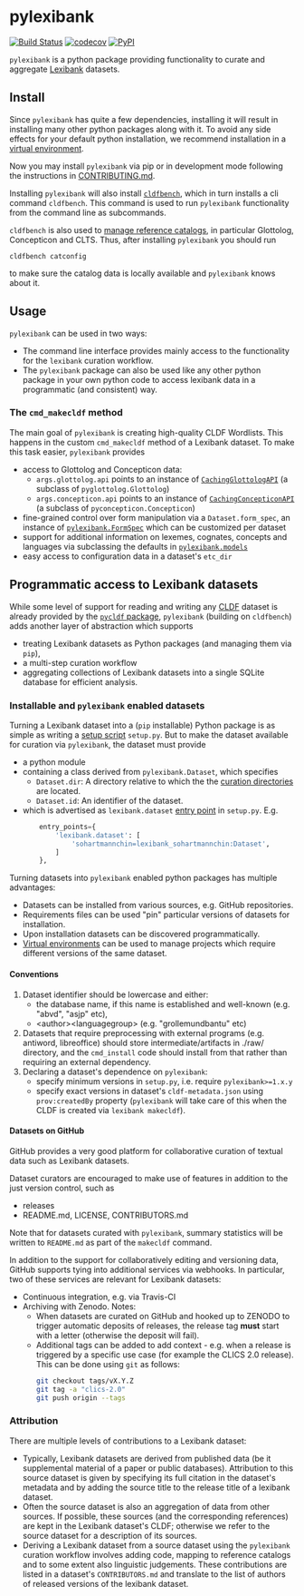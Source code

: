 # pylexibank

[![Build Status](https://travis-ci.org/lexibank/pylexibank.png)](https://travis-ci.org/lexibank/pylexibank)
[![codecov](https://codecov.io/gh/lexibank/pylexibank/branch/master/graph/badge.svg)](https://codecov.io/gh/lexibank/pylexibank)
[![PyPI](https://img.shields.io/pypi/v/pylexibank.svg)](https://pypi.org/project/pylexibank)

`pylexibank` is a python package providing functionality to curate and aggregate
[Lexibank](https://github.com/lexibank/lexibank) datasets.


## Install

Since `pylexibank` has quite a few dependencies, installing it will result in installing
many other python packages along with it. To avoid any side effects for your default
python installation, we recommend installation in a
[virtual environment](https://virtualenv.pypa.io/en/stable/).

Now you may install `pylexibank` via pip or in development mode following the instructions
in [CONTRIBUTING.md](CONTRIBUTING.md).

Installing `pylexibank` will also install [`cldfbench`](https://github.com/cldf/cldfbench), which in turn installs a cli command `cldfbench`. This command is used
to run `pylexibank` functionality from the command line as subcommands.

`cldfbench` is also used to [manage reference catalogs](https://github.com/cldf/cldfbench/#catalogs), in particular Glottolog,
Concepticon and CLTS. Thus, after installing `pylexibank` you should run
```shell script
cldfbench catconfig
```
to make sure the catalog data is locally available and `pylexibank` knows about it.


## Usage

`pylexibank` can be used in two ways:
- The command line interface provides mainly access to the functionality for the `lexibank`
  curation workflow.
- The `pylexibank` package can also be used like any other python package in your own
  python code to access lexibank data in a programmatic (and consistent) way.


### The `cmd_makecldf` method

The main goal of `pylexibank` is creating high-quality CLDF Wordlists. This
happens in the custom `cmd_makecldf` method of a Lexibank dataset. To make this task
easier, `pylexibank` provides
- access to Glottolog and Concepticon data:
  - `args.glottolog.api` points to an instance of [`CachingGlottologAPI`](https://github.com/cldf/cldfbench/blob/f373855e3b9cde029578e77c26136f0df26a82fa/src/cldfbench/catalogs.py#L10-L40) (a subclass of `pyglottolog.Glottolog`)
  - `args.concepticon.api` points to an instance of [`CachingConcepticonAPI`](https://github.com/cldf/cldfbench/blob/f373855e3b9cde029578e77c26136f0df26a82fa/src/cldfbench/catalogs.py#L48-L51) (a subclass of `pyconcepticon.Concepticon`)
- fine-grained control over form manipulation via a `Dataset.form_spec`, an instance
  of [`pylexibank.FormSpec`](src/pylexibank/forms.py) which can be customized per
  dataset
- support for additional information on lexemes, cognates, concepts and languages via
  subclassing the defaults in [`pylexibank.models`](src/pylexibank/models.py)
- easy access to configuration data in a dataset's `etc_dir`


## Programmatic access to Lexibank datasets

While some level of support for reading and writing any [CLDF](https://cldf.clld.org) dataset is already provided by the [`pycldf` package](https://pypi.org/projects/pycldf), `pylexibank` (building on `cldfbench`) adds another layer of abstraction which supports 
- treating Lexibank datasets as Python packages (and managing them via `pip`),
- a multi-step curation workflow
- aggregating collections of Lexibank datasets into a single SQLite database for efficient analysis.


### Installable and `pylexibank` enabled datasets

Turning a Lexibank dataset into a (`pip` installable) Python package is as simple as writing a [setup script](https://docs.python.org/3/distutils/setupscript.html) `setup.py`.
But to make the dataset available for curation via `pylexibank`, the dataset must provide 
- a python module 
- containing a class derived from `pylexibank.Dataset`, which specifies
  - `Dataset.dir`: A directory relative to which the the [curation directories](dataset.md) are located.
  - `Dataset.id`: An identifier of the dataset.
- which is advertised as `lexibank.dataset` [entry point](https://packaging.python.org/specifications/entry-points/) in `setup.py`. E.g.
  ```python
      entry_points={
          'lexibank.dataset': [
              'sohartmannchin=lexibank_sohartmannchin:Dataset',
          ]
      },
  ```

Turning datasets into `pylexibank` enabled python packages has multiple advantages:
- Datasets can be installed from various sources, e.g. GitHub repositories.
- Requirements files can be used "pin" particular versions of datasets for installation.
- Upon installation datasets can be discovered programmatically.
- [Virtual environments](https://virtualenv.pypa.io/en/latest/) can be used to manage projects which require different versions of the same dataset.


#### Conventions

1. Dataset identifier should be lowercase and either:
   - the database name, if this name is established and well-known (e.g. "abvd", "asjp" etc),
   - \<author\>\<languagegroup\> (e.g. "grollemundbantu" etc)
2. Datasets that require preprocessing with external programs (e.g. antiword, libreoffice) should store intermediate/artifacts in ./raw/ directory, and the `cmd_install` code should install from that rather than requiring an external dependency.
3. Declaring a dataset's dependence on `pylexibank`:
   - specify minimum versions in `setup.py`, i.e. require `pylexibank>=1.x.y`
   - specify exact versions in dataset's `cldf-metadata.json` using `prov:createdBy` property (`pylexibank` will take care of this when the CLDF is created via `lexibank makecldf`).


#### Datasets on GitHub

GitHub provides a very good platform for collaborative curation of textual data
such as Lexibank datasets.

Dataset curators are encouraged to make use of features in addition to the just version control, such as
- releases
- README.md, LICENSE, CONTRIBUTORS.md

Note that for datasets curated with `pylexibank`, summary statistics will be written to `README.md` as part of the `makecldf` command.

In addition to the support for collaboratively editing and versioning data, GitHub supports tying into additional services via webhooks. In particular, two of these services are relevant for Lexibank datasets:

- Continuous integration, e.g. via Travis-CI
- Archiving with Zenodo. Notes:
  - When datasets are curated on GitHub and hooked up to ZENODO to trigger automatic deposits of releases, the release tag **must** start with a letter (otherwise the deposit will fail).
  - Additional tags can be added to add context - e.g. when a release is triggered by a specific use case (for example the CLICS 2.0 release). This can be done using `git` as follows:
    ```bash
    git checkout tags/vX.Y.Z
    git tag -a "clics-2.0"
    git push origin --tags
    ```


### Attribution

There are multiple levels of contributions to a Lexibank dataset:
- Typically, Lexibank datasets are derived from published data (be it supplemental material of a paper or public databases). Attribution to this source dataset is given by specifying its full citation in the dataset's metadata and by adding the source title to the release title of a lexibank dataset.
- Often the source dataset is also an aggregation of data from other sources. If possible, these sources (and the corresponding references) are kept in the Lexibank dataset's CLDF; otherwise we refer to the source dataset for a description of its sources.
- Deriving a Lexibank dataset from a source dataset using the `pylexibank` curation workflow involves adding code, mapping to reference catalogs and to some extent also linguistic judgements. These contributions are listed in a dataset's `CONTRIBUTORS.md` and translate to the list of authors of released versions of the lexibank dataset.
